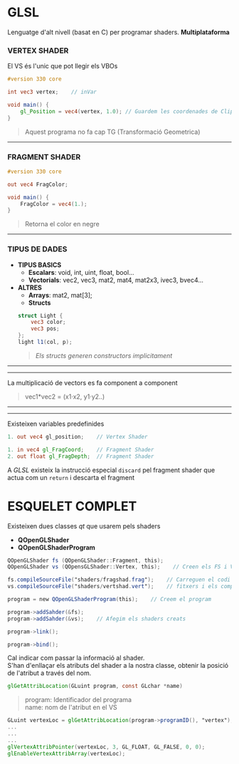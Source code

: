 # GLSL

Lenguatge d'alt nivell (basat en C) per programar shaders. **Multiplataforma**

### VERTEX SHADER
El VS és l'unic que pot llegir els VBOs

``` glsl
#version 330 core

int vec3 vertex;    // inVar

void main() {
    gl_Position = vec4(vertex, 1.0); // Guardem les coordenades de Clipping
}
```
> Aquest programa no fa cap TG (Transformació Geometrica)
---
### FRAGMENT SHADER

``` glsl
#version 330 core

out vec4 FragColor;

void main() {
    FragColor = vec4(1.);
}
```
> Retorna el color en negre
---
### TIPUS DE DADES

- **TIPUS BASICS**
	- **Escalars**: void, int, uint, float, bool...
	- **Vectorials**: vec2, vec3, mat2, mat4, mat2x3, ivec3, bvec4...
- **ALTRES**
	- **Arrays**: mat2, mat[3];
	- **Structs**
	``` glsl
	struct Light {
	    vec3 color;
	    vec3 pos;
	};
	light l1(col, p);
	```
	> _Els structs generen constructors implicitament_
---
---
La multiplicació de vectors es fa component a component
> vec1*vec2 = (x1·x2, y1·y2..)
---
---
Existeixen variables predefinides

``` glsl
1. out vec4 gl_position;    // Vertex Shader

1. in vec4 gl_FragCoord;    // Fragment Shader
2. out float gl_FragDepth;  // Fragment Shader
```
A _GLSL_ existeix la instrucció especial ```discard``` pel fragment shader que actua
com un ```return``` i descarta el fragment

# ESQUELET COMPLET

Existeixen dues classes _qt_ que usarem pels shaders
- **QOpenGLShader**
- **QOpenGLShaderProgram**

``` glsl
QOpenGLShader fs (QOpenGLShader::Fragment, this);
QOpenGLShader vs (QOpensGLShader::Vertex, this);    // Creen els FS i VS

fs.compileSourceFile("shaders/fragshad.frag");    // Carreguen el codi dels
vs.compileSourceFile("shaders/vertshad.vert");    // fitxers i els compila

program = new QOpenGLShaderProgram(this);    // Creem el program

program->addSahder(&fs);
program->addSahder(&vs);    // Afegim els shaders creats

program->link();

program->bind();
```

Cal indicar com passar la informació al shader.\
S'han d'enllaçar els atributs del shader a la nostra classe, obtenir la posició de l'atribut
a través del nom.

``` glsl
glGetAttribLocation(GLuint program, const GLchar *name)
```
> program: Identificador del programa \
> name: nom de l'atribut en el VS

``` glsl
GLuint vertexLoc = glGetAttribLocation(program->programID(), "vertex");
...
...
...
glVertexAttribPointer(vertexLoc, 3, GL_FLOAT, GL_FALSE, 0, 0);
glEnableVertexAttribArray(vertexLoc);
```


